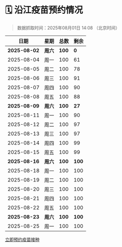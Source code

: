 # 🗓️ 沿江疫苗预约情况

> 数据抓取时间：2025年08月01日 14:08 （北京时间）

| 日期 | 星期 | 总数 | 剩余 |
|------|------|------|------|
| **2025-08-02** | **周六** | **100** | **0** |
| 2025-08-04 | 周一 | 100 | 61 |
| 2025-08-05 | 周二 | 100 | 78 |
| 2025-08-06 | 周三 | 100 | 91 |
| 2025-08-07 | 周四 | 100 | 90 |
| 2025-08-08 | 周五 | 100 | 88 |
| **2025-08-09** | **周六** | **100** | **27** |
| 2025-08-11 | 周一 | 100 | 90 |
| 2025-08-12 | 周二 | 100 | 97 |
| 2025-08-13 | 周三 | 100 | 97 |
| 2025-08-14 | 周四 | 100 | 99 |
| 2025-08-15 | 周五 | 100 | 99 |
| **2025-08-16** | **周六** | **100** | **100** |
| 2025-08-18 | 周一 | 100 | 100 |
| 2025-08-19 | 周二 | 100 | 100 |
| 2025-08-20 | 周三 | 100 | 100 |
| 2025-08-21 | 周四 | 100 | 100 |
| 2025-08-22 | 周五 | 100 | 100 |
| **2025-08-23** | **周六** | **100** | **100** |
| 2025-08-25 | 周一 | 100 | 100 |


<div class="button-container">
<a class="btn" href="http://yfzweb.ishequ.net/#/login" target="_blank">立即预约疫苗接种</a>
</div>
